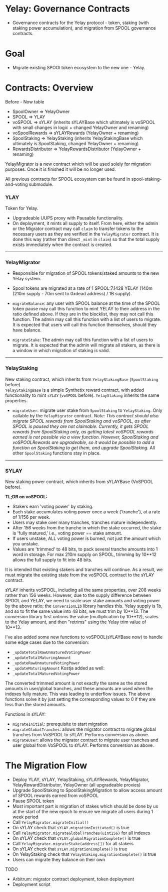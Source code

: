 # Yelay: Governance Contracts

- Governance contracts for the Yelay protocol - token, staking (with staking power accumulation), and migration from SPOOL governance contracts.

# Goal

- Migrate existing SPOOl token ecosystem to the new one - Yelay.

# Contracts: Overview

Before - Now table 
- SpoolOwner => YelayOwner
- SPOOL => YLAY
- voSPOOL => sYLAY (inherits sYLAYBase which ultimately is voSPOOL with small changes in logic + changed YelayOwner and renaming)
- voSpoolRewards => sYLAYRewards (YelayOwner + renaming)
- SpoolStaking => YelayStaking (inherits YelayStakingBase which ultimately is SpoolStaking, changed YelayOwner + renaming)
- RewardsDistributor => YelayRewardsDistributor (YelayOwner + renaming)

YelayMigrator is a new contract which will be used solely for migration purposes. 
Once it is finished it will be no longer used.

All previous contracts for SPOOL ecosystem can be found in spool-staking-and-voting submodule.

### YLAY
Token for Yelay.  
- Upgradeable UUPS proxy with Pausable functionality.
- On deployment, it mints all supply to itself. From here, either the admin or the Migrator contract may call `claim` to transfer tokens to the necessary users as they are verified in the `YelayMigrator` contract. It is done this way (rather than direct `_mint` in `claim`) so that the total supply exists immediately when the contract is created.

---

### YelayMigrator
- Responsible for migration of SPOOL tokens/staked amounts to the new Yelay system.  

- Spool tokens are migrated at a rate of 1 SPOOL:7.1428 YELAY (140m (210m supply - 70m sent to 0xdead address) / 1B supply).

- `migrateBalance`: any user with SPOOL balance at the time of the SPOOL token pause may call this function to mint YELAY to their address in the ratio defined above. If they are in the blocklist, they may not call this function. The admin may call this function with a list of users to migrate. It is expected that users will call this function themselves, should they have balance.

- `migrateStake`: The admin may call this function with a list of users to migrate. It is expected that the admin will migrate all stakers, as there is a window in which migration of staking is valid.

---

### YelayStaking
New staking contract, which inherits from `YelayStakingBase` (`SpoolStaking` before).  
`YelayStakingBase` is a simple Synthetix reward contract, with added functionality to mint `sYLAY` (`voSPOOL` before). `YelayStaking` inherits the same properties.
- `migrateUser`: migrate user stake from `SpoolStaking` to `YelayStaking`. Only callable by the `YelayMigrator` contract. _Note: This contract should also migrate SPOOL rewards from SpoolStaking and voSPOOL, as after SPOOL is paused they are not claimable. Currently, it gets SPOOL rewards from SpoolStaking only, as getting latest voSPOOL rewards earned is not possible via a view function. However, SpoolStaking and voSPOOLRewards are upgradeable, so it would be possible to add a function on SpoolStaking to get them, and upgrade SpoolStaking._
All other `SpoolStaking` functions stay in place.

---

### SYLAY
New staking power contract, which inherits from sYLAYBase (VoSPOOL before).

**TL;DR on voSPOOL:**
- Stakers earn 'voting power' by staking.
- Each stake accumulates voting power once a week ('tranche'), at a rate of 1/156 per week.
- Users may stake over many tranches, tranches mature independently.
- After 156 weeks from the tranche in which the stake occurred, the stake is 'fully matured,' i.e., voting power == stake amount.
- If users unstake, ALL voting power is burned, not just the amount which you unstake.
- Values are 'trimmed' to 48 bits, to pack several tranche amounts into 1 word in storage. For max 210m supply on SPOOL, trimming by 10**12 allows the full supply to fit into 48 bits.

It is intended that existing stakers and tranches will continue. As a result, we must migrate the existing state from the voSPOOL contract to the sYLAY contract.

sYLAY inherits voSPOOL, including all the same properties, over 208 weeks rather than 156 weeks. However, due to the supply difference between SPOOL and YELAY, we need to scale user stake amounts and voting power by the above ratio; the `ConversionLib` library handles this. Yelay supply is 1b, and so to fit the same value into 48 bits, we must trim by 10\**13. The conversion library first untrims the value (multiplication by 10\**12), scales to the Yelay amount, and then "retrims" using the Yelay trim value of 10\**13.

I've also added some new functions to voSPOOL(sYLAYBase now) to handle some edge cases due to the conversion:
- `_updateTotalRawUnmaturedVotingPower`
- `_updateTotalMaturingAmount`
- `_updateRawUnmaturedVotingPower`
- `_updateMaturingAmount`
Kostja added as well:
- `_updateTotalMaturedVotingPower`


The converted trimmed amount is not exactly the same as the stored amounts in user/global tranches, and these amounts are used when the indexes fully mature. This was leading to underflow issues. The above functions solve it by just setting the corresponding values to 0 if they are less than the stored amounts.

Functions in sYLAY:

- `migrateInitial`: prerequisite to start migration
- `migrateGlobalTranches`: allows the migrator contract to migrate global tranches from VoSPOOL to sYLAY. Performs conversion as above.
- `migrateUser`: allows the migrator contract to migrate user tranches and user global from VoSPOOL to sYLAY. Performs conversion as above.

# The Migration Flow

- Deploy YLAY, sYLAY, YelayStaking, sYLAYRewards, YelayMigrator, YelayRewardDistributor, YelayOwner (all upgradeable proxies)
- Upgrade SpoolStaking to SpoolStakingMigration to allow access amount of SPOOL rewards earned from voSPOOL
- Pause SPOOL token
- Most important part is migration of stakes which should be done by us at the start of the new epoch
to ensure we migrate all users during 1 week period
- Call `YelayMigrator.migrateInitial()`
- On sYLAY check that `sYLAY.migrationInitiated()` is true
- Call `YelayMigrator.migrateGlobalTranches(uint256)` for all indexes
- On sYLAY check that `sYLAY.globalMigrationComplete()` is true
- Call `YelayMigrator.migrateStake(address[])` for all stakers
- On sYLAY check that `sYLAY.migrationComplete()` is true
- On YelayStaking check that `YelayStaking.migrationComplete()` is true
- Users can migrate they balance on their own

TODO
- Arbitrum: migrator contract deployment, token deployment
- Deployment script

